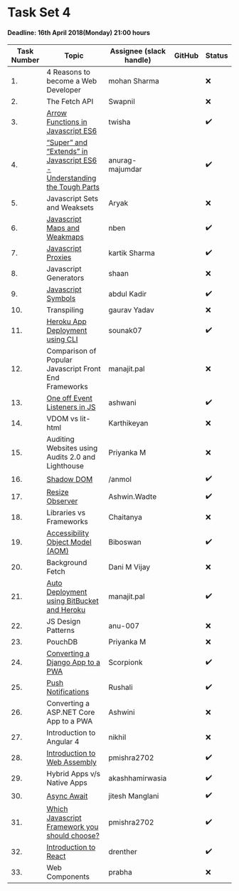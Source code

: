 # Task Set 4

#### Deadline: 16th April 2018(Monday) 21:00 hours

|Task Number|Topic|Assignee (slack handle)|GitHub|Status|
|---|---|---|---|---|
|1.|4 Reasons to become a Web Developer|mohan Sharma||:x:|
|2.|The Fetch API|Swapnil||:x:|
|3.|[Arrow Functions in Javascript ES6](https://medium.com/beginners-guide-to-mobile-web-development/everything-you-need-to-know-about-es6-arrow-functions-and-lexical-this-19cce1a49bdf)|twisha||:heavy_check_mark:|
|4.|[“Super” and “Extends” in Javascript ES6 - Understanding the Tough Parts](https://medium.com/beginners-guide-to-mobile-web-development/super-and-extends-in-javascript-es6-understanding-the-tough-parts-6120372d3420)|anurag-majumdar||:heavy_check_mark:|
|5.|Javascript Sets and Weaksets|Aryak||:x:|
|6.|[Javascript Maps and Weakmaps](https://medium.com/beginners-guide-to-mobile-web-development/navigating-with-es6-maps-and-weakmaps-e285ddb90c89)|nben||:heavy_check_mark:|
|7.|[Javascript Proxies](https://medium.com/beginners-guide-to-mobile-web-development/javascript-proxies-14a6784e4f63)|kartik Sharma||:heavy_check_mark:|
|8.|Javascript Generators|shaan||:x:|
|9.|[Javascript Symbols](https://medium.com/beginners-guide-to-mobile-web-development/javascript-introduction-to-symbols-3b0db80b4c51)|abdul Kadir||:heavy_check_mark:|
|10.|Transpiling|gaurav Yadav||:x:|
|11.|[Heroku App Deployment using CLI](https://www.youtube.com/watch?v=1oW1wvDecR4&feature=youtu.be)|sounak07||:heavy_check_mark:|
|12.|Comparison of Popular Javascript Front End Frameworks|manajit.pal||:x:|
|13.|[One off Event Listeners in JS](https://medium.com/beginners-guide-to-mobile-web-development/one-off-event-listeners-in-javascript-92e19c4c0336)|ashwani||:heavy_check_mark:|
|14.|VDOM vs lit-html|Karthikeyan||:x:|
|15.|Auditing Websites using Audits 2.0 and Lighthouse|Priyanka M||:x:|
|16.|[Shadow DOM](https://medium.com/beginners-guide-to-mobile-web-development/shadow-dom-10d75fea1daf)|/anmol||:heavy_check_mark:|
|17.|[Resize Observer](https://medium.com/beginners-guide-to-mobile-web-development/resizeobserver-a-new-way-to-attach-listeners-to-listen-to-size-changes-of-observed-elements-915c4c3f19c1)|Ashwin.Wadte||:heavy_check_mark:|
|18.|Libraries vs Frameworks|Chaitanya||:x:|
|19.|[Accessibility Object Model (AOM)](https://medium.com/beginners-guide-to-mobile-web-development/accessibility-object-model-aom-part-1-8dc257fdb2d2)|Biboswan||:heavy_check_mark:|
|20.|Background Fetch|Dani M Vijay||:x:|
|21.|[Auto Deployment using BitBucket and Heroku](https://medium.com/beginners-guide-to-mobile-web-development/auto-deployment-using-bitbucket-and-heroku-521b4271cc27)|manajit.pal||:heavy_check_mark:|
|22.|JS Design Patterns|anu-007||:x:|
|23.|PouchDB|Priyanka M||:x:|
|24.|[Converting a Django App to a PWA](https://medium.com/beginners-guide-to-mobile-web-development/convert-django-website-to-a-progressive-web-app-3536bc4f2862)|Scorpionk||:heavy_check_mark:|
|25.|[Push Notifications](https://medium.com/beginners-guide-to-mobile-web-development/web-push-notifications-9a785db55569)|Rushali||:heavy_check_mark:|
|26.|Converting a ASP.NET Core App to a PWA|Ashwini||:x:|
|27.|Introduction to Angular 4|nikhil||:x:|
|28.|[Introduction to Web Assembly](https://medium.com/beginners-guide-to-mobile-web-development/introduction-to-web-assembly-6cb6466a3478)|pmishra2702||:heavy_check_mark:|
|29.|Hybrid Apps v/s Native Apps|akashhamirwasia||:heavy_check_mark:|
|30.|[Async Await](https://medium.com/beginners-guide-to-mobile-web-development/async-await-in-javascript-160ac5144b57)|jitesh Manglani||:heavy_check_mark:|
|31.|[Which Javascript Framework you should choose?](https://medium.com/beginners-guide-to-mobile-web-development/js-frameworks-a-brief-overview-4b8754c3f1d5)|pmishra2702||:heavy_check_mark:|
|32.|[Introduction to React](https://medium.com/beginners-guide-to-mobile-web-development/introduction-to-react-24784ab1ef2d)|drenther||:heavy_check_mark:|
|33.|Web Components|prabha||:x:|
